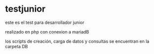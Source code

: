 # testjunior

este es el test para desarrollador junior 

realizado en php con conexion a mariadB

los scripts de creación, carga de datos y consultas se encuentran en la carpeta DB
